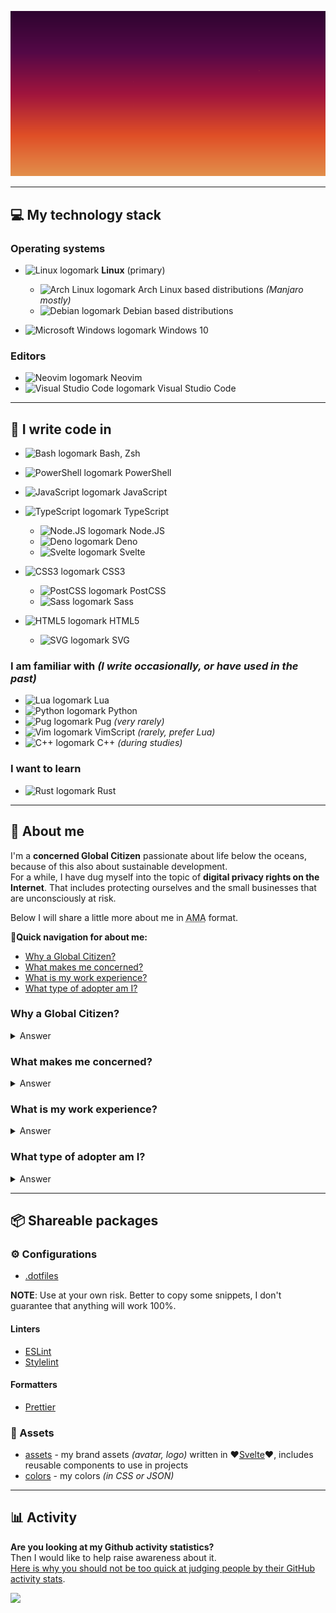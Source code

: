 ![xeho91's animated logo](./xeho91-logo.svg)

---

## 💻 My technology stack

### Operating systems

- <img alt="Linux logomark" width="16" src="https://api.iconify.design/simple-icons:linux.svg" /> **Linux** (primary)

  - <img alt="Arch Linux logomark" width="16" src="https://api.iconify.design/simple-icons:archlinux.svg" /> Arch Linux based distributions _(Manjaro mostly)_
  - <img alt="Debian logomark" width="16" src="https://api.iconify.design/simple-icons:debian.svg" /> Debian based distributions

- <img alt="Microsoft Windows logomark" width="16" src="https://api.iconify.design/simple-icons:windows.svg" /> Windows 10

### Editors

- <img alt="Neovim logomark" width="16" src="https://api.iconify.design/simple-icons:neovim.svg" /> Neovim
- <img alt="Visual Studio Code logomark" width="16" src="https://api.iconify.design/simple-icons:visualstudiocode.svg" /> Visual Studio Code

---

## 🤖 I write code in

- <img alt="Bash logomark" width="16" src="https://api.iconify.design/simple-icons:gnubash.svg" /> Bash, Zsh
- <img alt="PowerShell logomark" width="16" src="https://api.iconify.design/simple-icons:powershell.svg" /> PowerShell

- <img alt="JavaScript logomark" width="16" src="https://api.iconify.design/simple-icons:javascript.svg" /> JavaScript
- <img alt="TypeScript logomark" width="16" src="https://api.iconify.design/simple-icons:typescript.svg" /> TypeScript
  - <img alt="Node.JS logomark" width="16" src="https://api.iconify.design/simple-icons:nodejs.svg" /> Node.JS
  - <img alt="Deno logomark" width="16" src="https://api.iconify.design/simple-icons:deno.svg" /> Deno
  - <img alt="Svelte logomark" width="16" src="https://api.iconify.design/simple-icons:svelte.svg" /> Svelte

- <img alt="CSS3 logomark" width="16" src="https://api.iconify.design/simple-icons:css3.svg" /> CSS3
  - <img alt="PostCSS logomark" width="16" src="https://api.iconify.design/simple-icons:postcss.svg" /> PostCSS
  - <img alt="Sass logomark" width="16" src="https://api.iconify.design/simple-icons:sass.svg" /> Sass

- <img alt="HTML5 logomark" width="16" src="https://api.iconify.design/simple-icons:html5.svg" /> HTML5
  - <img alt="SVG logomark" width="16" src="https://api.iconify.design/simple-icons:svg.svg" /> SVG

### I am familiar with _(I write occasionally, or have used in the past)_

  - <img alt="Lua logomark" width="16" src="https://api.iconify.design/simple-icons:lua.svg" /> Lua
  - <img alt="Python logomark" width="16" src="https://api.iconify.design/simple-icons:python.svg" /> Python
  - <img alt="Pug logomark" width="16" src="https://api.iconify.design/simple-icons:pug.svg" /> Pug _(very rarely)_
  - <img alt="Vim logomark" width="16" src="https://api.iconify.design/simple-icons:vim.svg" /> VimScript _(rarely, prefer Lua)_
  - <img alt="C++ logomark" width="16" src="https://api.iconify.design/file-icons:c.svg" /> C++ _(during studies)_

### I want to learn

  - <img alt="Rust logomark" width="16" src="https://api.iconify.design/simple-icons:rust.svg" /> Rust

---

## 🧑 About me

I'm a **concerned Global Citizen** passionate about life below the oceans,
because of this also about sustainable development.\
For a while,
I have dug myself into the topic of **digital privacy rights on the Internet**.
That includes protecting ourselves and the small businesses that are
unconsciously at risk.

Below I will share a little more about me in
<abbr title="Ask Me Anything">AMA</abbr> format.

**🔗Quick navigation for about me:**

- [Why a Global Citizen?](#why-a-global-citizen)
- [What makes me concerned?](#what-makes-me-concerned)
- [What is my work experience?](#what-is-my-work-experience)
- [What type of adopter am I?](#what-type-of-adopter-am-i)

### Why a Global Citizen?

<details>
  <summary>Answer</summary>
  Because I do explore the world as much as possible.
  As [Thor Heyerdahl] once said:

  > Borders? I have never seen one.\
  > But I have heard they exist… in the minds of some people.

  Like him, **I don't see the borders**.
  I was born in Poland, but my home is Earth,
  and I care about the entire planet.
  I treat every habitant equally without any discrimination.
  I have been living in Poland, Brazil, New Zealand, Taiwan, and Ireland.
  I don't plan to stop discovering other cultures and their lifestyles anytime
  soon.
  Is quite astonishing to me,
  how little I knew,
  if I didn't start to experience with my own eyes.

  [Thor Heyerdahl]: https://en.wikipedia.org/wiki/Thor_Heyerdahl
</details>

### What makes me concerned?

<details>
  <summary>Answer</summary>

  As a child,
  I used to watching nature and wilderness documentaries.
  On Sundays from BBC station with [David Attenborough] as a presenter or
  narrator.
  Mostly from _"[The Blue Planet]"_ series.
  It was my sort of meditation watching the scenes of natural wilderness,
  especially with this calm voice, that kept my curiosity high and in awe.

  A few years later,
  **influenced by a [TEDx talk from Sylvia Earle],
  it got into my head how we as humans have disappointed to take better care of
  our world's blue part**.

  Since then,
  I decided to monitor the situation by following the news from the
  NGOs and other respected marine biologists.
  From what I see, there has been some progress.
  However,
  I still have lots of concerns that we are not making enough to improve it.
  It frustrates me that I'm not capable enough to help more with this case.

  I am also concerned that **I noticed an alarmingly increasing trend of
  breaking privacy rights on the Internet** with my digital marketing
  experience.
  This matter is still relatively new to me,
  and if I had to recommend where to start looking to expand this topic,
  I could recommend this one [TEDx talk from Andy Yen].
  It sparks the idea of current problems.

  For me,
  security and privacy are crucial for any organisation size now more than ever.
  I can notice that the awareness of this situation is slowly improving.
  However,
  I am not satisfied with the progress's speed because some damages may be
  irreversible.

  [David Attenborough]: https://en.wikipedia.org/wiki/David_Attenborough
  [The Blue Planet]: https://en.wikipedia.org/wiki/The_Blue_Planet
  [TEDx talk from Sylvia Earle]: https://www.ted.com/talks/sylvia_earle_my_wish_protect_our_oceans
  [TEDx talk from Andy Yen]: https://www.ted.com/talks/andy_yen_think_your_email_s_private_think_again
</details>

### What is my work experience?

<details>
  <summary>Answer</summary>

  After having an academic and practical experience in digital marketing,
  **I have been resiliently learning about software development, security,
  and accessibility**.
  I was mostly focusing on full-stack,
  to help small businesses adopt the technologies to their needs in a secure
  and private-oriented way.

  However, I didn't stick just to working in the IT industry.
  On the contrary.
  I volunteered on many projects since I was a student and a long member of the
  international student organisation - [AIESEC].
  I worked on farms, packhouses, warehouses.
  I did housekeeping in hospitality businesses,
  and as a kitchen porter in the restaurant.
  I have participated in help exchange quite often, mostly through [HelpX].

  Occasionally I helped remotely with graphic design errands and online
  promotion campaigns or websites development.
  I did anything to allow myself to discover as much as possible in this
  world.
  And what it has to offer.

  [AIESEC]: https://aiesec.org/
  [HelpX]: https://helpx.net/
</details>

### What type of adopter am I?

<details>
  <summary>Answer</summary>

  By standard definitions, I am **Early Adopter**.
  I don't take pride in being the first to use new technologies or products.
  I like to research them,
  try to find their potential and provide feedback.
  Naturally, I pick them with caution and understanding.
  It suits my interest in software researching.
  While I do that,
  I pay attention to privacy and security depending on the software purpose.
  
  I don't try to be an opinion leader, neither become an influencer.
  I carefully select my _"own circle"_ of them from the
  <abbr title="Information Technology">IT</abbr> industry and the
  marine world.
  In modern times,
  I am doing my best to not fall into the trap of being misinformed.
</details>

---

## 📦 Shareable packages

### ⚙️ Configurations

- [.dotfiles](https://github.com/xeho91/.dotfiles)

**NOTE**: Use at your own risk.
Better to copy some snippets,
I don't guarantee that anything will work 100%.

#### Linters

- [ESLint](https://github.com/xeho91/eslint-config)
- [Stylelint](https://github.com/xeho91/stylelint-config)

#### Formatters

- [Prettier](https://github.com/xeho91/prettier-config)

### 🎨 Assets

- [assets](https://github.com/xeho91/assets) - my brand assets _(avatar, logo)_
  written in ❤️[Svelte]❤️, includes reusable components to use in projects
- [colors](https://github.com/xeho91/colors) - my colors _(in CSS or JSON)_

[Svelte]: https://svelte.dev/

---

## 📊 Activity

**Are you looking at my Github activity statistics?**\
Then I would like to help raise awareness about it.\
[Here is why you should not be too quick at judging people by their GitHub activity stats](https://devdojo.com/bobbyiliev/here-is-why-you-should-not-be-too-quick-at-judging-people-by-their-github-activity-stats).

![](https://hit.yhype.me/github/profile?user_id=18627568)
